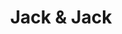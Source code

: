 ---
title: Jack & Jack
domain: https://www.jackandjackofficial.com/
image: ../images/projects/jackandjack.png
---